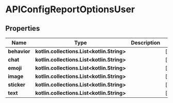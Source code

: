 
# APIConfigReportOptionsUser

## Properties
Name | Type | Description | Notes
------------ | ------------- | ------------- | -------------
**behavior** | **kotlin.collections.List&lt;kotlin.String&gt;** |  |  [optional]
**chat** | **kotlin.collections.List&lt;kotlin.String&gt;** |  |  [optional]
**emoji** | **kotlin.collections.List&lt;kotlin.String&gt;** |  |  [optional]
**image** | **kotlin.collections.List&lt;kotlin.String&gt;** |  |  [optional]
**sticker** | **kotlin.collections.List&lt;kotlin.String&gt;** |  |  [optional]
**text** | **kotlin.collections.List&lt;kotlin.String&gt;** |  |  [optional]



